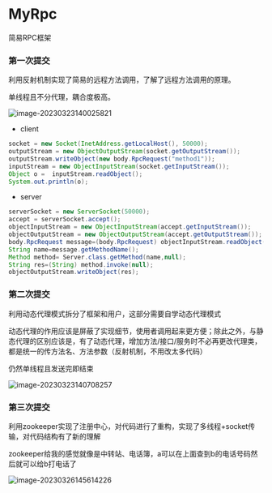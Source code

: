 # MyRpc
 简易RPC框架

### 第一次提交

利用反射机制实现了简易的远程方法调用，了解了远程方法调用的原理。

单线程且不分代理，耦合度极高。

![image-20230323140025821](https://cuicy-1314839020.cos.ap-shanghai.myqcloud.com/typora-user-images/image-20230323140025821.png)

- client

```java
socket = new Socket(InetAddress.getLocalHost(), 50000);
outputStream = new ObjectOutputStream(socket.getOutputStream());
outputStream.writeObject(new body.RpcRequest("method1"));
inputStream = new ObjectInputStream(socket.getInputStream());
Object o =  inputStream.readObject();
System.out.println(o);
```

- server

```java
serverSocket = new ServerSocket(50000);
accept = serverSocket.accept();
objectInputStream = new ObjectInputStream(accept.getInputStream());
objectOutputStream = new ObjectOutputStream(accept.getOutputStream());
body.RpcRequest message=(body.RpcRequest) objectInputStream.readObject();
String name=message.getMethodName();
Method method= Server.class.getMethod(name,null);
String res=(String) method.invoke(null);
objectOutputStream.writeObject(res);
```

### 第二次提交

利用动态代理模式拆分了框架和用户，这部分需要自学动态代理模式

动态代理的作用应该是屏蔽了实现细节，使用者调用起来更方便；除此之外，与静态代理的区别应该是，有了动态代理，增加方法/接口/服务时不必再更改代理类，都是统一的传方法名、方法参数（反射机制，不用改太多代码）

仍然单线程且发送完即结束

![image-20230323140708257](https://cuicy-1314839020.cos.ap-shanghai.myqcloud.com/typora-user-images/image-20230323140708257.png)

### 第三次提交

利用zookeeper实现了注册中心，对代码进行了重构，实现了多线程+socket传输，对代码结构有了新的理解

zookeeper给我的感觉就像是中转站、电话簿，a可以在上面查到b的电话号码然后就可以给b打电话了

![image-20230326145614226](https://cuicy-1314839020.cos.ap-shanghai.myqcloud.com/typora-user-images/image-20230326145614226.png)